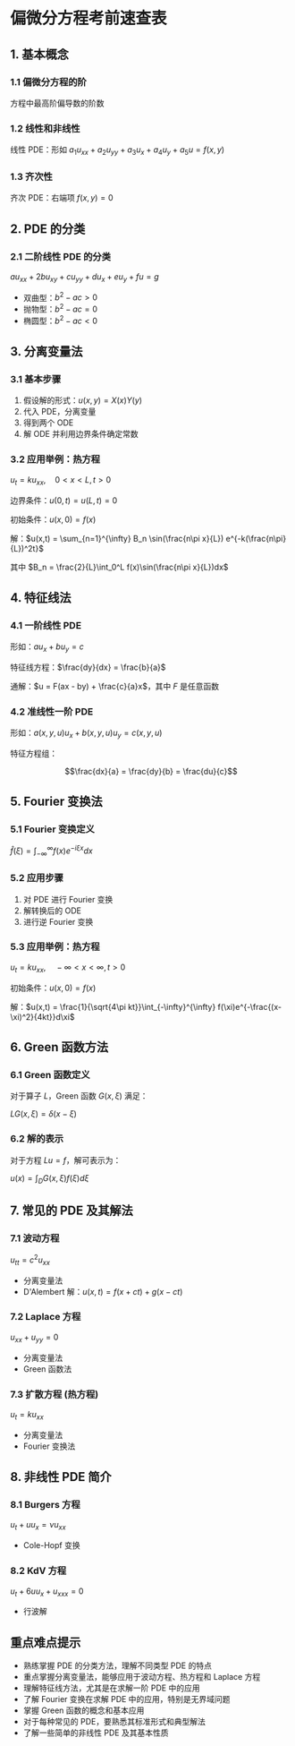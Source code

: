 # 偏微分方程考前速查表

## 1. 基本概念

### 1.1 偏微分方程的阶

方程中最高阶偏导数的阶数

### 1.2 线性和非线性

线性 PDE：形如 $a_1u_{xx} + a_2u_{yy} + a_3u_x + a_4u_y + a_5u = f(x,y)$

### 1.3 齐次性

齐次 PDE：右端项 $f(x,y) = 0$

## 2. PDE 的分类

### 2.1 二阶线性 PDE 的分类

$au_{xx} + 2bu_{xy} + cu_{yy} + du_x + eu_y + fu = g$

- 双曲型：$b^2 - ac > 0$
- 抛物型：$b^2 - ac = 0$
- 椭圆型：$b^2 - ac < 0$

## 3. 分离变量法

### 3.1 基本步骤

1. 假设解的形式：$u(x,y) = X(x)Y(y)$
2. 代入 PDE，分离变量
3. 得到两个 ODE
4. 解 ODE 并利用边界条件确定常数

### 3.2 应用举例：热方程

$u_t = k u_{xx}, \quad 0 < x < L, t > 0$

边界条件：$u(0,t) = u(L,t) = 0$

初始条件：$u(x,0) = f(x)$

解：$u(x,t) = \sum_{n=1}^{\infty} B_n \sin(\frac{n\pi x}{L}) e^{-k(\frac{n\pi}{L})^2t}$

其中 $B_n = \frac{2}{L}\int_0^L f(x)\sin(\frac{n\pi x}{L})dx$

## 4. 特征线法

### 4.1 一阶线性 PDE

形如：$au_x + bu_y = c$

特征线方程：$\frac{dy}{dx} = \frac{b}{a}$

通解：$u = F(ax - by) + \frac{c}{a}x$，其中 $F$ 是任意函数

### 4.2 准线性一阶 PDE

形如：$a(x,y,u)u_x + b(x,y,u)u_y = c(x,y,u)$

特征方程组：

$$\frac{dx}{a} = \frac{dy}{b} = \frac{du}{c}$$

## 5. Fourier 变换法

### 5.1 Fourier 变换定义

$\hat{f}(\xi) = \int_{-\infty}^{\infty} f(x)e^{-i\xi x}dx$

### 5.2 应用步骤

1. 对 PDE 进行 Fourier 变换
2. 解转换后的 ODE
3. 进行逆 Fourier 变换

### 5.3 应用举例：热方程

$u_t = ku_{xx}, \quad -\infty < x < \infty, t > 0$

初始条件：$u(x,0) = f(x)$

解：$u(x,t) = \frac{1}{\sqrt{4\pi kt}}\int_{-\infty}^{\infty} f(\xi)e^{-\frac{(x-\xi)^2}{4kt}}d\xi$

## 6. Green 函数方法

### 6.1 Green 函数定义

对于算子 $L$，Green 函数 $G(x,\xi)$ 满足：

$LG(x,\xi) = \delta(x-\xi)$

### 6.2 解的表示

对于方程 $Lu = f$，解可表示为：

$u(x) = \int_D G(x,\xi)f(\xi)d\xi$

## 7. 常见的 PDE 及其解法

### 7.1 波动方程

$u_{tt} = c^2u_{xx}$

- 分离变量法
- D'Alembert 解：$u(x,t) = f(x+ct) + g(x-ct)$

### 7.2 Laplace 方程

$u_{xx} + u_{yy} = 0$

- 分离变量法
- Green 函数法

### 7.3 扩散方程 (热方程)

$u_t = ku_{xx}$

- 分离变量法
- Fourier 变换法

## 8. 非线性 PDE 简介

### 8.1 Burgers 方程

$u_t + uu_x = \nu u_{xx}$

- Cole-Hopf 变换

### 8.2 KdV 方程

$u_t + 6uu_x + u_{xxx} = 0$

- 行波解

## 重点难点提示

- 熟练掌握 PDE 的分类方法，理解不同类型 PDE 的特点
- 重点掌握分离变量法，能够应用于波动方程、热方程和 Laplace 方程
- 理解特征线方法，尤其是在求解一阶 PDE 中的应用
- 了解 Fourier 变换在求解 PDE 中的应用，特别是无界域问题
- 掌握 Green 函数的概念和基本应用
- 对于每种常见的 PDE，要熟悉其标准形式和典型解法
- 了解一些简单的非线性 PDE 及其基本性质
